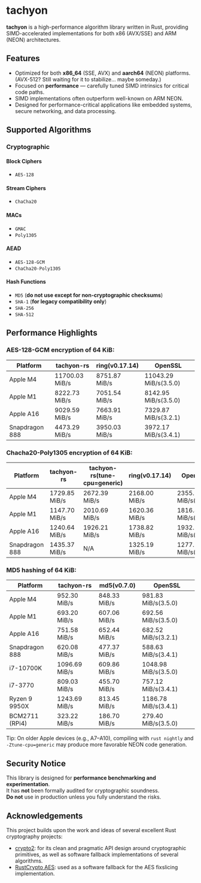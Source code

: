 # tachyon

**tachyon** is a high-performance algorithm library written in Rust, providing SIMD-accelerated implementations for both x86 (AVX/SSE) and ARM (NEON) architectures.

## Features

- Optimized for both **x86_64** (SSE, AVX) and **aarch64** (NEON) platforms. (AVX-512? Still waiting for it to stabilize... maybe someday.)
- Focused on **performance** — carefully tuned SIMD intrinsics for critical code paths.
- SIMD implementations often outperform well-known on ARM NEON.
- Designed for performance-critical applications like embedded systems, secure networking, and data processing.

## Supported Algorithms

### Cryptographic

#### Block Ciphers
- `AES-128`

#### Stream Ciphers
- `ChaCha20`

#### MACs
- `GMAC`
- `Poly1305`

#### AEAD
- `AES-128-GCM`
- `ChaCha20-Poly1305`

#### Hash Functions
- `MD5` (**do not use except for non-cryptographic checksums**)
- `SHA-1` (**for legacy compatibility only**)
- `SHA-256`
- `SHA-512`

## Performance Highlights

### AES-128-GCM encryption of 64 KiB:

| Platform      | tachyon-rs | ring(v0.17.14)  | OpenSSL |
|---------------|------------|----------|-----------|
| Apple M4      | 11700.03 MiB/s    | 8751.87 MiB/s  | 11043.29 MiB/s(3.5.0) |
| Apple M1      | 8222.73 MiB/s    | 7051.54 MiB/s  | 8142.95 MiB/s(3.5.0) |
| Apple A16     | 9029.59 MiB/s    | 7663.91 MiB/s  | 7329.87 MiB/s(3.2.1) |
| Snapdragon 888 | 4473.29 MiB/s   | 3950.03 MiB/s | 3972.17 MiB/s(3.4.1) |

### Chacha20-Poly1305 encryption of 64 KiB:

| Platform       | tachyon-rs      | tachyon-rs(tune-cpu=generic) | ring(v0.17.14)  | OpenSSL |
|----------------|-----------------|------------------------------|-----------------|---------|
| Apple M4       | 1729.85 MiB/s   | 2672.39 MiB/s | 2168.00 MiB/s  | 2355.95 MiB/s(3.5.0) |
| Apple M1       | 1147.70 MiB/s   | 2010.69 MiB/s | 1620.36 MiB/s  | 1816.42 MiB/s(3.5.0) |
| Apple A16      | 1240.64 MiB/s   | 1926.21 MiB/s | 1738.82 MiB/s  | 1932.54 MiB/s(3.2.1) |
| Snapdragon 888 | 1435.37 MiB/s   | N/A     | 1325.19 MiB/s | 1277.12 MiB/s(3.4.1) |

### MD5 hashing of 64 KiB:

| Platform       | tachyon-rs | md5(v0.7.0)  | OpenSSL |
|----------------|------------|----------|-----------|
| Apple M4       | 952.30 MiB/s    | 848.33 MiB/s  | 981.83 MiB/s(3.5.0) |
| Apple M1       | 693.20 MiB/s    | 607.06 MiB/s  | 692.56 MiB/s(3.5.0) |
| Apple A16      | 751.58 MiB/s    | 652.44 MiB/s  | 682.52 MiB/s(3.2.1) |
| Snapdragon 888 | 620.08 MiB/s    | 477.37 MiB/s  | 588.63 MiB/s(3.4.1) |
| i7-10700K      | 1096.69 MiB/s   | 609.86 MiB/s  | 1048.98 MiB/s(3.5.0) |
| i7-3770        | 809.03 MiB/s    | 455.70 MiB/s  | 757.12 MiB/s(3.4.1) |
| Ryzen 9 9950X  | 1243.69 MiB/s   | 813.45 MiB/s  | 1186.78 MiB/s(3.4.1) |
| BCM2711 (RPi4) | 323.22 MiB/s    | 186.70 MiB/s  | 279.40 MiB/s(3.5.0) |

Tip: On older Apple devices (e.g., A7–A10), compiling with `rust nightly` and `-Ztune-cpu=generic` may produce more favorable NEON code generation.

## Security Notice

This library is designed for **performance benchmarking and experimentation**.  
It has **not** been formally audited for cryptographic soundness.  
**Do not** use in production unless you fully understand the risks.

## Acknowledgements

This project builds upon the work and ideas of several excellent Rust cryptography projects:

- [crypto2](https://github.com/shadowsocks/crypto2): for its clean and pragmatic API design around cryptographic primitives, as well as software fallback implementations of several algorithms.
- [RustCrypto AES](https://github.com/RustCrypto/block-ciphers/tree/master/aes): used as a software fallback for the AES fixslicing implementation.
